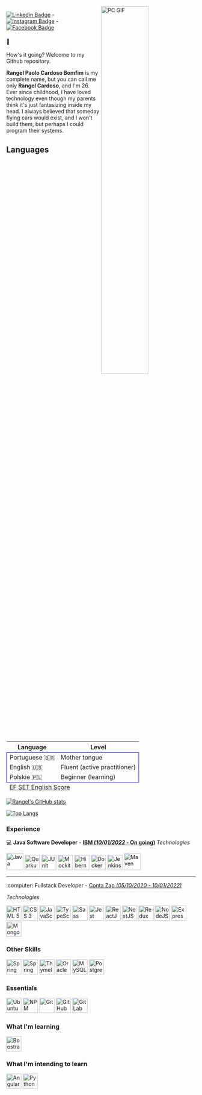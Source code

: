 <div>
<img align="right" alt="PC GIF" src="https://blog.imarticus.org/wp-content/uploads/2021/12/bwgg.gif" width = "50%" />
</div>


[![Linkedin Badge](https://img.shields.io/badge/-LinkedIn-0A66C2?style=flat-square&logo=Linkedin&logoColor=white&link=https://www.linkedin.com/in/rangelcardoso/)](https://www.linkedin.com/in/rangelcardoso/) - [![Instagram Badge](https://img.shields.io/badge/-Instagram-E4405F?style=flat-square&logo=Instagram&logoColor=white&link=https://www.instagram.com/rangel_paolo/)](https://www.instagram.com/rangel_paolo/) - [![Facebook Badge](https://img.shields.io/badge/-Facebook-1877F2?style=flat-square&logo=Facebook&logoColor=white&link=https://www.facebook.com/rangelpaolo.cardosobomfim/)](https://www.facebook.com/rangelpaolo.cardosobomfim/)


#### 👋
How's it going? Welcome to my Github repository.

<strong>Rangel Paolo Cardoso Bomfim</strong> is my complete name, but you can call me only <strong>Rangel Cardoso</strong>, and I'm 26. Ever since childhood, I have loved technology even though my parents think it's just fantasizing inside my head. I always believed that someday flying cars would exist, and I won't build them, but perhaps I could program their systems.

## Languages
<table>
  <thead>
    <tr>
      <th>Language</th>
      <th>Level</th>
    </tr>
  </thead>
  <tbody style="border: 1px solid blue">
    <tr>
      <td>Portuguese 🇧🇷</td>
      <td>Mother tongue</td>
    </tr>
    <tr>
      <td>English 🇺🇸</td>
      <td>Fluent (active practitioner)</td>
    </tr>
    <tr>
      <td>Polskie 🇵🇱</td>
      <td>Beginner (learning)</td>
    </tr>
  </tbody>
  <tfoot>
    <tr style="text-align: left;">
      <td colspan="2">
        <a href="https://www.efset.org/cert/XmraJi" target="_blank">
          EF SET English Score
        </a>
      </td>
    </tr>
  </tfoot>
</table>


[![Rangel's GitHub stats](https://github-profile-summary-cards.vercel.app/api/cards/profile-details?username=rangel20&theme=2077)](https://github.com/vn7n24fzkq/github-profile-summary-cards)

[![Top Langs](https://github-readme-stats.vercel.app/api/top-langs/?username=rangel20&theme=dark)](https://github.com/anuraghazra/github-readme-stats)

### Experience
:computer: <strong>Java Software Developer</strong> - <strong><a href="https://www.ibm.com/">IBM (<em>10/01/2022 - </em>On going)</a></strong>
<em>Technologies</em>
<div>
  <img title="Java" src="https://cdn.jsdelivr.net/gh/devicons/devicon/icons/java/java-original.svg" alt="Java" width="45" height="45" />

  <img title="Quarkus" src="https://www.svgviewer.dev/static-svgs/14409/quarkus-icon.svg" alt="Quarkus" width="40" height="40" />

  <img title="JUnit" src="https://avatars.githubusercontent.com/u/874086?v=4&s=400" alt="JUnit" width="40" height="40" />

  <img title="Mockito" src="https://www.saashub.com/images/app/service_logos/65/d7a37ef7f17b/large.png" alt="Mockito" width="40" height="40" />

  <img title="Hibernate" src="https://hibernate.org/images/hibernate_icon_whitebkg.svg" alt="Hibernate" width="40" height="40" />

  <img title="Docker" src="https://cdn.jsdelivr.net/gh/devicons/devicon/icons/docker/docker-original-wordmark.svg" alt="Docker" width="40" height="40" />

  <img title="Jenkins" src="https://cdn.jsdelivr.net/gh/devicons/devicon/icons/jenkins/jenkins-original.svg" alt="Jenkins" width="40" height="40" />

  <img title="Maven" style="background-color:white;" src="https://www.svgrepo.com/show/354051/maven.svg" alt="Maven" width="45" height="45" /> 
</div>
<hr>
:computer: Fullstack Developer - <a href="https://contazap.com.br/">Conta Zap <em>(05/10/2020 - 10/01/2022)</em></a>

<em>Technologies</em>
<div>
  <img title="HTML5" src="https://cdn.jsdelivr.net/gh/devicons/devicon/icons/html5/html5-original.svg" alt="HTML 5" width="40" height="40" />

  <img title="CSS3" src="https://cdn.jsdelivr.net/gh/devicons/devicon/icons/css3/css3-original.svg" alt="CSS 3" width="40" height="40" />
  
  <img title="JavaScript" src="https://cdn.jsdelivr.net/gh/devicons/devicon/icons/javascript/javascript-original.svg" alt="JavaScript" width="40" height="40" />

  <img title="TypeScript" src="https://cdn.jsdelivr.net/gh/devicons/devicon/icons/typescript/typescript-original.svg" alt="TypeScript" width="40" height="40" />
          
  <img title="Sass" src="https://cdn.jsdelivr.net/gh/devicons/devicon/icons/sass/sass-original.svg" alt="Sass" width="40" height="40" />
  
  <img title="Jest" src="https://cdn.jsdelivr.net/gh/devicons/devicon/icons/jest/jest-plain.svg" alt="Jest" width="40" height="40" />
          
  <img title="ReactJS" src="https://cdn.jsdelivr.net/gh/devicons/devicon/icons/react/react-original-wordmark.svg" alt="ReactJS" width="40" height="40" />
          
  <img title="NextJS" style="background-color:white;" src="https://cdn.jsdelivr.net/gh/devicons/devicon/icons/nextjs/nextjs-line.svg" alt="NextJS" width="40" height="40" />
          
  <img title="Redux" src="https://cdn.jsdelivr.net/gh/devicons/devicon/icons/redux/redux-original.svg" alt="Redux" width="40" height="40" />

  <img title="NodeJS" src="https://cdn.jsdelivr.net/gh/devicons/devicon/icons/nodejs/nodejs-original.svg" alt="NodeJS" width="40" height="40" />

  <img title="Express" style="background-color:white;" src="https://cdn.jsdelivr.net/gh/devicons/devicon/icons/express/express-original-wordmark.svg" alt="Express" width="40" height="40" />

  <img title="MongoDB" src="https://cdn.jsdelivr.net/gh/devicons/devicon/icons/mongodb/mongodb-original-wordmark.svg" alt="MongoDB" width="40" height="40" />
</div>

### Other Skills
<div align="left">
  <img title="Spring Framework" src="https://cdn.jsdelivr.net/gh/devicons/devicon/icons/spring/spring-original.svg" alt="Spring Framework" width="40" height="40" />

  <img title="Spring Boot" src="https://subshell.com/logos/spring-boot-logo100~1x1small.1643731529156.jpg" alt="Spring Boot" width="40" height="40" />

  <img title="Thymeleaf" src="https://www.thymeleaf.org/images/thymeleaf.png" alt="Thymeleaf" width="40" height="40" />

  <img title="Oracle" src="https://cdn.jsdelivr.net/gh/devicons/devicon/icons/oracle/oracle-original.svg" alt="Oracle Database" width="40" height="40" />

  <img title="MySQL" src="https://cdn.jsdelivr.net/gh/devicons/devicon/icons/mysql/mysql-original-wordmark.svg" alt="MySQL" width="40" height="40" />

  <img title="PostgreSQL" src="https://cdn.jsdelivr.net/gh/devicons/devicon/icons/postgresql/postgresql-original-wordmark.svg" alt="PostgreSQL" width="40" height="40" />
</div>

### Essentials
<div align="left">  
  <img title="Ubuntu" src="https://cdn.jsdelivr.net/gh/devicons/devicon/icons/ubuntu/ubuntu-plain-wordmark.svg" alt="Ubuntu" width="40" height="40" />
  
  <img title="NPM" style="background-color:white;" src="https://cdn.jsdelivr.net/gh/devicons/devicon/icons/npm/npm-original-wordmark.svg" alt="NPM" width="40" height="40" />
  
  <img title="Git" style="background-color:white;" src="https://cdn.jsdelivr.net/gh/devicons/devicon/icons/git/git-original-wordmark.svg" alt="Git" width="40" height="40" />

  <img title="GitHub" style="background-color:white;" src="https://cdn.jsdelivr.net/gh/devicons/devicon/icons/github/github-original-wordmark.svg" alt="GitHub" width="40" height="40" />

  <img title="GitLab" src="https://cdn.jsdelivr.net/gh/devicons/devicon/icons/gitlab/gitlab-original-wordmark.svg" alt="GitLab" width="40" height="40" />
</div>

### What I'm learning
<img title="Boostrap" src="https://cdn.jsdelivr.net/gh/devicons/devicon/icons/bootstrap/bootstrap-original-wordmark.svg" alt="Boostrap" width="40" height="40" />

### What I'm intending to learn
<div align="left">          
  <img title="Angular" src="https://cdn.jsdelivr.net/gh/devicons/devicon/icons/angularjs/angularjs-original.svg" alt="Angular" width="40" height="40" />
  
  <img title="Python" src="https://cdn.jsdelivr.net/gh/devicons/devicon/icons/python/python-original-wordmark.svg" alt="Python" width="40" height="40" />
</div>

